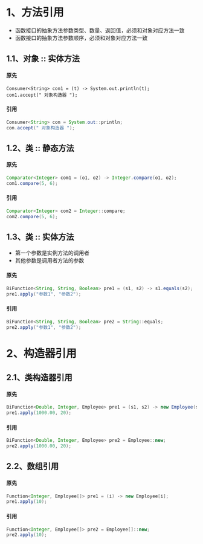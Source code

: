 # 1、方法引用

- 函数接口的抽象方法参数类型、数量、返回值，必须和对象对应方法一致
- 函数接口的抽象方法参数顺序，必须和对象对应方法一致



## 1.1、对象 :: 实体方法

#### 原先

```
Consumer<String> con1 = (t) -> System.out.println(t);
con1.accept(" 对象构造器 ");
```

#### 引用

```java
Consumer<String> con = System.out::println;
con.accept(" 对象构造器 ");
```



## 1.2、类 :: 静态方法

#### 原先

```java
Comparator<Integer> com1 = (o1, o2) -> Integer.compare(o1, o2);
com1.compare(5, 6);
```

#### 引用

```java
Comparator<Integer> com2 = Integer::compare;
com2.compare(5, 6);
```



## 1.3、类 :: 实体方法

- 第一个参数是实例方法的调用者
- 其他参数是调用者方法的参数

#### 原先

```java
BiFunction<String, String, Boolean> pre1 = (s1, s2) -> s1.equals(s2);
pre1.apply("参数1", "参数2");
```

#### 引用

```java
BiFunction<String, String, Boolean> pre2 = String::equals;
pre2.apply("参数1", "参数2");
```



# 2、构造器引用



## 2.1、类构造器引用

#### 原先

```java
BiFunction<Double, Integer, Employee> pre1 = (s1, s2) -> new Employee(s1, s2);
pre1.apply(1000.00, 20);
```

#### 引用

```java
BiFunction<Double, Integer, Employee> pre2 = Employee::new;
pre2.apply(1000.00, 20);
```



## 2.2、数组引用

#### 原先

```java
Function<Integer, Employee[]> pre1 = (i) -> new Employee[i];
pre1.apply(10);
```

#### 引用

```java
Function<Integer, Employee[]> pre2 = Employee[]::new;
pre2.apply(10);
```

